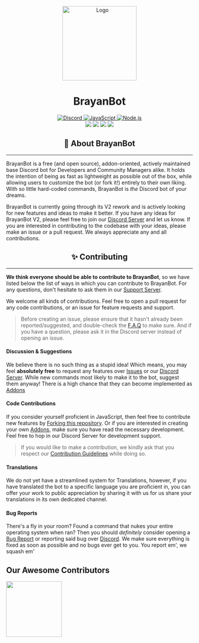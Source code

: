 <div align="center">
  <img src="https://imgur.com/kJogGxU.png" alt="Logo"  width="200">
  <h1>BrayanBot</h1>
  <a href="https://discord.gg/automating/">
    <img border="0" alt="Discord" src="https://img.shields.io/badge/Discord-7289DA?style=for-the-badge&logo=discord&logoColor=white">
  </a>
  <a href="https://www.javascript.com/">
    <img border="0" alt="JavaScript" src="https://img.shields.io/badge/JavaScript-323330?style=for-the-badge&logo=javascript&logoColor=F7DF1E">
  </a>
  <a href="https://nodejs.org/">
    <img border="0" alt="Node.js" src="https://img.shields.io/badge/Node.js-339933?style=for-the-badge&logo=nodedotjs&logoColor=white">
  </a>
</div>

<div align="center">
    <img src="https://img.shields.io/badge/discord.js-v14-7354F6?logo=discord&logoColor=white&style=flat-square" />
    <img src="https://img.shields.io/github/stars/neushore/proxima.svg?logo=github&style=flat-square" />
    <img src="https://img.shields.io/github/license/neushore/proxima.svg?logo=github&style=flat-square" />
    <img src="https://img.shields.io/github/actions/workflow/status/neushore/proxima/nodejs.yml?branch=v2?label=test&logo=circleci&style=flat-square" />
</div>

<h2 align="center">📢 About BrayanBot</h2>

---

BrayanBot is a free (and open source), addon-oriented, actively maintained base Discord bot for Developers and Community Managers alike.
It holds the intention of being as fast as lightweight as possible out of the box, while allowing users to customize the bot (or fork it!)
entirely to their own liking. With so little hard-coded commands, BrayanBot is _the_ Discord bot of your dreams.

BrayanBot is currently going through its V2 rework and is actively looking for new features and ideas to make it better. If you have any ideas for BrayanBot V2,
please feel free to join our [Discord Server](https://discord.gg/automating) and let us know. If you are interested in contributing to the codebase with your ideas,
please make an issue or a pull request. We always appreciate any and all contributions.

<h2 align="center">✨ Contributing</h2>

---

**We think everyone should be able to contribute to BrayanBot**, so we have listed below the list of ways in which you can contribute to BrayanBot. For any questions, don't hesitate to ask them in our [Support Server](https://discord.gg/automating).

We welcome all kinds of contributions. Feel free to open a pull request for any code contributions, or an issue for feature requests and support.

> Before creating an issue, please ensure that it hasn't already been reported/suggested, and double-check the [F.A.Q](https://automating.pw/) to make sure.
> And if you have a question, please ask it in the Discord server instead of opening an issue.

#### Discussion & Suggestions

We believe there is no such thing as a stupid idea! Which means, you may feel **absolutely free** to request any features over [Issues](https://github.com/DevAutomating/BrayanBot/issues) or our [Discord Server](https://discord.gg/automating). While new commands most likely to make it to the bot, suggest them anyway! There is a high chance that they can become implemented as [Addons](https://BrayanBot.dev/docs/Developers/Addons/first-party)

#### Code Contributions

If you consider yourself proficient in JavaScript, then feel free to contribute new features by [Forking this repository](https://github.com/DevAutomating/BrayanBot/fork). Or if you are interested in creating your own [Addons](https://brayanbot.dev/Developers/Addons/creating-addons), make sure you have read the necessary development. Feel free to hop in our Discord Server for development support.

> If you would like to make a contribution, we kindly ask that you respect our [Contribution Guidelines](https://github.com/DevAutomating/BrayanBot/blob/main/.github/CONTRUBUTING.md) while doing so.

#### Translations

We do not yet have a streamlined system for Translations, however, if you have translated the bot to a specific language you are proficient in, you can offer your work to public appreciation by sharing it with us for us share your translations in its own dedicated channel.

#### Bug Reports

There's a fly in your room? Found a command that nukes your entire operating system when ran? Then you should _definitely_ consider opening a [Bug Report](https://github.com/DevAutomating/BrayanBot/issues) or reporting said bug over [Discord](https://discord.gg/automating). We make sure everything is fixed as soon as possible and no bugs ever get to you. You report em', we squash em'

####

## Our Awesome Contributors

<a href="https://github.com/tors-img.web.app/image?repo=DevAutomating/BrayanBot-ordered list/BrayanBot-c2/graphs/contributors">
  <img src="https://contributors-img.web.app/image?repo=DevAutomating/BrayanBot" width="150"/>
</a>
